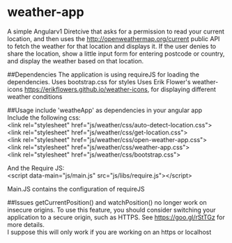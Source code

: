 # weather-app
A simple Angularv1 Diretcive that asks for a permission to read your current location, 
and then uses the http://openweathermap.org/current public API to fetch the weather 
for that location and displays it. 
If the user denies to share the location, show a little input form for entering postcode or country, 
and display the weather based on that location.

##Dependencies
The application is using requireJS for loading the dependencies. 
Uses bootstrap.css for styles
Uses Erik Flower's weather-icons https://erikflowers.github.io/weather-icons, for displaying different weather conditions

##Usage
include 'weatheApp' as dependencies in your angular app  <br />
Include the following css:   <br />
&lt;link rel="stylesheet" href="js/weather/css/auto-detect-location.css"&gt;  <br />
&lt;link rel="stylesheet" href="js/weather/css/get-location.css"&gt;    <br />
&lt;link rel="stylesheet" href="js/weather/css/open-weather-app.css"&gt;    <br />
&lt;link rel="stylesheet" href="js/weather/css/weather-app.css"&gt;    <br />
&lt;link rel="stylesheet" href="js/weather/css/bootstrap.css"&gt;    <br />

And the Require JS:   <br />
&lt;script data-main="js/main.js" src="js/libs/require.js"&gt;&lt;/script&gt;  <br />

Main.JS contains the configuration of requireJS

 ##Issues
 getCurrentPosition() and watchPosition() no longer work on insecure origins. To use this feature, you should consider switching your application to a secure origin, such as HTTPS. See https://goo.gl/rStTGz for more details. <br />
 I suppose this will only work if you are working on an https or localhost



